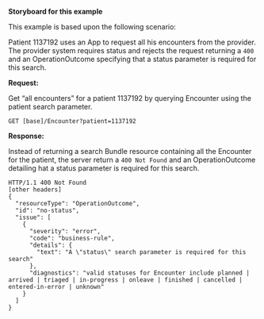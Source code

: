 <!-- missing-status.md {% comment %}
*****************************************************************************************
*                            WARNING: DO NOT EDIT THIS FILE                             *
*                                                                                       *
* This file is generated by SUSHI. Any edits you make to this file will be overwritten. *
*                                                                                       *
* To change the contents of this file, edit the original source file at:                *
* US-Core-R4/input/includes/missing-status.md                                           *
*****************************************************************************************
{% endcomment %} -->
<!-- missing-status.md {% comment %}
*****************************************************************************************
*                            WARNING: DO NOT EDIT THIS FILE                             *
*                                                                                       *
* This file is generated by SUSHI. Any edits you make to this file will be overwritten. *
*                                                                                       *
* To change the contents of this file, edit the original source file at:                *
* US-Core-R4/input/includes/missing-status.md                                           *
*****************************************************************************************
{% endcomment %} -->
<!-- missing-status.md {% comment %}
*****************************************************************************************
*                            WARNING: DO NOT EDIT THIS FILE                             *
*                                                                                       *
* This file is generated by SUSHI. Any edits you make to this file will be overwritten. *
*                                                                                       *
* To change the contents of this file, edit the original source file at:                *
* US-Core-R4/input/includes/missing-status.md                                           *
*****************************************************************************************
{% endcomment %} -->

**Storyboard for this example**

This example is based upon the following scenario:

Patient 1137192 uses an App to request all his encounters from the provider. The provider system requires status and rejects the request returning a `400` and an OperationOutcome specifying that a status parameter is required for this search.

**Request:**

Get “all encounters” for a patient 1137192 by querying Encounter using the patient search parameter.

    GET [base]/Encounter?patient=1137192

**Response:**

Instead of returning a search Bundle resource containing all the Encounter for the patient, the server return a `400 Not Found` and an OperationOutcome detailing hat a status parameter is required for this search.

    HTTP/1.1 400 Not Found
    [other headers]
    {
      "resourceType": "OperationOutcome",
      "id": "no-status",
      "issue": [
        {
          "severity": "error",
          "code": "business-rule",
          "details": {
            "text": "A \"status\" search parameter is required for this search"
          },
          "diagnostics": "valid statuses for Encounter include planned | arrived | triaged | in-progress | onleave | finished | cancelled | entered-in-error | unknown"
        }
      ]
    }
